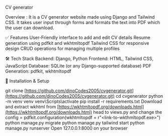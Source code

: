 CV generator 

Overview :
It is a CV generator website made using Django and Tailwind CSS. It takes user input through forms and formats the text into PDF which the user can download.

✅ Features
User-Friendly interface to add and edit CV details
Resume generation using pdfkit and wkhtmltopdf
Tailwind CSS for responsive design
CRUD operations for managing multiple profiles

🛠️ Tech Stack
Backend: Django, Python
Frontend: HTML, Tailwind CSS, JavaScript
Database: SQLite (or any Django-supported database)
PDF Generation: pdfkit, wkhtmltopdf

📂 Installation & Setup

git clone [https://github.com/dinoCodes2005/cvgenerator.git](https://github.com/dinoCodes2005/cvgenerator.git)
cd cvgenerator
python -m venv venv
venv\Scripts\activate
pip install -r requirements.txt
Download and extract wkhtml from [https://wkhtmltopdf.org/downloads.html](https://wkhtmltopdf.org/downloads.html)
head to views.py and change the config = pdfkit.configuration(wkhtmltopdf = r"<link-to-wkthmltopdf.exe>")
python manage.py migrate
python manage.py tailwind start
python manage.py runserver
Open 127.0.0.1:8000 on your browser
